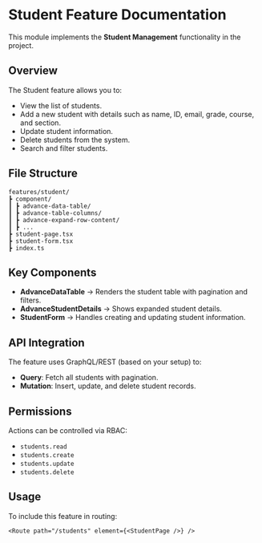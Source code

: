 # Student Feature Documentation

This module implements the **Student Management** functionality in the project.

## Overview
The Student feature allows you to:
- View the list of students.
- Add a new student with details such as name, ID, email, grade, course, and section.
- Update student information.
- Delete students from the system.
- Search and filter students.

## File Structure
```
features/student/
┣ component/
┃ ┣ advance-data-table/
┃ ┣ advance-table-columns/
┃ ┣ advance-expand-row-content/
┃ ┣ ...
┣ student-page.tsx
┣ student-form.tsx
┣ index.ts
```

## Key Components
- **AdvanceDataTable** → Renders the student table with pagination and filters.
- **AdvanceStudentDetails** → Shows expanded student details.
- **StudentForm** → Handles creating and updating student information.

## API Integration
The feature uses GraphQL/REST (based on your setup) to:
- **Query**: Fetch all students with pagination.
- **Mutation**: Insert, update, and delete student records.

## Permissions
Actions can be controlled via RBAC:
- `students.read`
- `students.create`
- `students.update`
- `students.delete`

## Usage
To include this feature in routing:
```tsx
<Route path="/students" element={<StudentPage />} />
```
